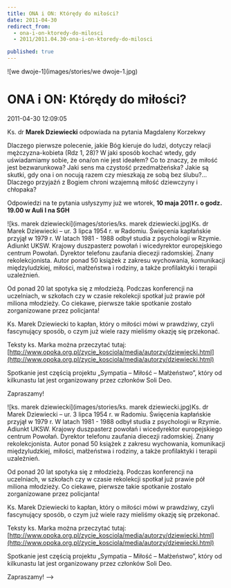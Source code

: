 ```yaml
---
title: ONA i ON: Którędy do miłości?
date: 2011-04-30
redirect_from: 
  - ona-i-on-ktoredy-do-milosci
  - 2011/2011.04.30-ona-i-on-ktoredy-do-milosci

published: true
---
```



![we dwoje-1](images/stories/we dwoje-1.jpg)

#  ONA i ON: Którędy do miłości? 

<time>2011-04-30 12:09:05</time>



Ks. dr **Marek Dziewiecki** odpowiada na pytania Magdaleny Korzekwy
 
Dlaczego pierwsze polecenie, jakie Bóg kieruje do ludzi, dotyczy relacji mężczyzna-kobieta (Rdz 1, 28)? W jaki sposób kochać wtedy, gdy uświadamiamy sobie, że ona/on nie jest ideałem? Co to znaczy, że miłość jest bezwarunkowa? Jaki sens ma czystość przedmałżeńska? Jakie są skutki, gdy ona i on nocują razem czy mieszkają ze sobą bez ślubu?... Dlaczego przyjaźń z Bogiem chroni wzajemną miłość dziewczyny i chłopaka?

 Odpowiedzi na te pytania usłyszymy już we wtorek, **10 maja 2011 r. o godz. 19.00 w Auli I na SGH**

<!--{{intro-break}}-->

![ks. marek dziewiecki](images/stories/ks. marek dziewiecki.jpg)Ks. dr Marek Dziewiecki – ur. 3 lipca 1954 r. w Radomiu. Święcenia kapłańskie przyjął w 1979 r. W latach 1981 - 1988 odbył studia z psychologii w Rzymie. Adiunkt UKSW. Krajowy duszpasterz powołań i wicedyrektor europejskiego centrum Powołań. Dyrektor telefonu zaufania diecezji radomskiej. Znany rekolekcjonista. Autor ponad 50 książek z zakresu wychowania, komunikacji międzyludzkiej, miłości, małżeństwa i rodziny, a także profilaktyki i terapii uzależnień. 

Od ponad 20 lat spotyka się z młodzieżą. Podczas konferencji na uczelniach, w szkołach czy w czasie rekolekcji spotkał już prawie pół miliona młodzieży.
Co ciekawe, pierwsze takie spotkanie zostało zorganizowane przez policjanta!

Ks. Marek Dziewiecki to kapłan, który o miłości 
mówi w prawdziwy, czyli fascynujący sposób, o czym już wiele razy mieliśmy okazję się przekonać.

Teksty ks. Marka można przeczytać tutaj: [http://www.opoka.org.pl/zycie_kosciola/media/autorzy/dziewiecki.html](http://www.opoka.org.pl/zycie_kosciola/media/autorzy/dziewiecki.html)
 
Spotkanie jest częścią projektu „Sympatia – Miłość – Małżeństwo”, który od kilkunastu lat jest organizowany przez członków Soli Deo.
 
Zapraszamy!

<!--CONTENT FROM OLD SERVER (jos before 2013): 

Ks. dr **Marek Dziewiecki** odpowiada na pytania Magdaleny Korzekwy
 
Dlaczego pierwsze polecenie, jakie Bóg kieruje do ludzi, dotyczy relacji mężczyzna-kobieta (Rdz 1, 28)? W jaki sposób kochać wtedy, gdy uświadamiamy sobie, że ona/on nie jest ideałem? Co to znaczy, że miłość jest bezwarunkowa? Jaki sens ma czystość przedmałżeńska? Jakie są skutki, gdy ona i on nocują razem czy mieszkają ze sobą bez ślubu?... Dlaczego przyjaźń z Bogiem chroni wzajemną miłość dziewczyny i chłopaka?

 Odpowiedzi na te pytania usłyszymy już we wtorek, **10 maja 2011 r. o godz. 19.00 w Auli I na SGH**


<!--{{intro-break}}-->


![ks. marek dziewiecki](images/stories/ks. marek dziewiecki.jpg)Ks. dr Marek Dziewiecki – ur. 3 lipca 1954 r. w Radomiu. Święcenia kapłańskie przyjął w 1979 r. W latach 1981 - 1988 odbył studia z psychologii w Rzymie. Adiunkt UKSW. Krajowy duszpasterz powołań i wicedyrektor europejskiego centrum Powołań. Dyrektor telefonu zaufania diecezji radomskiej. Znany rekolekcjonista. Autor ponad 50 książek z zakresu wychowania, komunikacji międzyludzkiej, miłości, małżeństwa i rodziny, a także profilaktyki i terapii uzależnień. 

Od ponad 20 lat spotyka się z młodzieżą. Podczas konferencji na uczelniach, w szkołach czy w czasie rekolekcji spotkał już prawie pół miliona młodzieży.
Co ciekawe, pierwsze takie spotkanie zostało zorganizowane przez policjanta!

Ks. Marek Dziewiecki to kapłan, który o miłości mówi w prawdziwy, czyli fascynujący sposób, o czym już wiele razy mieliśmy okazję się przekonać.

Teksty ks. Marka można przeczytać tutaj: [http://www.opoka.org.pl/zycie_kosciola/media/autorzy/dziewiecki.html](http://www.opoka.org.pl/zycie_kosciola/media/autorzy/dziewiecki.html)
 
Spotkanie jest częścią projektu „Sympatia – Miłość – Małżeństwo”, który od kilkunastu lat jest organizowany przez członków Soli Deo.
 
Zapraszamy!
-->

<!--{{json:{"created_date":"2011-04-30 12:09:05","publish_down":"0000-00-00 00:00:00","id":"154"}}}-->